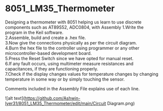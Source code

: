 # 8051_LM35_Thermometer
Designing a thermometer with 8051 helping us learn to use discrete components such as AT89S52, ADC0804, with Assembly
1.Write the program in the Keil software.<br>
2.Assemble, build and create a .hex file.<br>
3.Now give the connections physically as per the circuit diagram.<br>
4.Burn the hex file to the controller using programmer or any other microcontroller-based development board.<br>
5.Press the Reset Switch since we have opted for manual reset.<br>
6.If any fault occurs, using multimeter measure resistances and capacitances, if they are functioning properly.<br>
7.Check if the display changes values for temperature changes by changing temperature in some way or by simply touching the sensor.<br>

Comments included in the Assembly File explains use of each line.

![alt text](https://github.com/Ashwin-Iyer31/8051_LM35_Thermometer/edit/main/Circuit Diagram.png)
